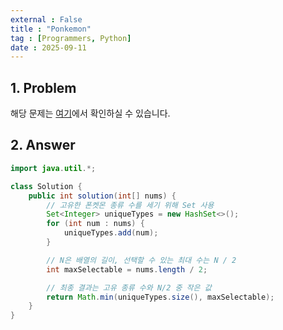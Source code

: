 ```yaml
---
external : False
title : "Ponkemon"
tag : [Programmers, Python]
date : 2025-09-11
---
```


## 1. Problem

해당 문제는 [여기](https://school.programmers.co.kr/learn/courses/30/lessons/1845?language=java)에서 확인하실 수 있습니다.

## 2. Answer

```java
import java.util.*;

class Solution {
    public int solution(int[] nums) {
        // 고유한 폰켓몬 종류 수를 세기 위해 Set 사용
        Set<Integer> uniqueTypes = new HashSet<>();
        for (int num : nums) {
            uniqueTypes.add(num);
        }

        // N은 배열의 길이, 선택할 수 있는 최대 수는 N / 2
        int maxSelectable = nums.length / 2;

        // 최종 결과는 고유 종류 수와 N/2 중 작은 값
        return Math.min(uniqueTypes.size(), maxSelectable);
    }
}
```

